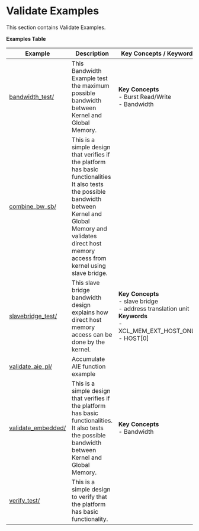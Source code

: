 Validate Examples
==================================
This section contains Validate Examples.

 __Examples Table__ 

Example        | Description           | Key Concepts / Keywords 
---------------|-----------------------|-------------------------
[bandwidth_test/][]|This Bandwidth Example test the maximum possible bandwidth between Kernel and Global Memory.|__Key__ __Concepts__<br> - Burst Read/Write<br> - Bandwidth<br>
[combine_bw_sb/][]|This is a simple design that verifies if the platform has basic functionalities It also tests the possible bandwidth between Kernel and Global Memory and validates direct host memory access from kernel using slave bridge.|
[slavebridge_test/][]|This slave bridge bandwidth design explains how direct host memory access can be done by the kernel.|__Key__ __Concepts__<br> - slave bridge<br> - address translation unit<br>__Keywords__<br> - XCL_MEM_EXT_HOST_ONLY<br> - HOST[0]
[validate_aie_pl/][]|Accumulate AIE function example|
[validate_embedded/][]|This is a simple design that verifies if the platform has basic functionalities. It also tests the possible bandwidth between Kernel and Global Memory.|__Key__ __Concepts__<br> - Bandwidth<br>
[verify_test/][]|This is a simple design to verify that the platform has basic functionality.|

[.]:.
[bandwidth_test/]:bandwidth_test/
[combine_bw_sb/]:combine_bw_sb/
[slavebridge_test/]:slavebridge_test/
[validate_aie_pl/]:validate_aie_pl/
[validate_embedded/]:validate_embedded/
[verify_test/]:verify_test/
